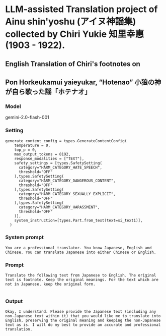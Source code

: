 # LLM-assisted Translation project of Ainu shin'yoshu (アイヌ神謡集) collected by Chiri Yukie 知里幸惠 (1903 - 1922).

## English Translation of Chiri's footnotes on

## Pon Horkeukamui yaieyukar, “Hotenao” 小狼の神が自ら歌った謡「ホテナオ」

### Model
gemini-2.0-flash-001

### Setting
```
generate_content_config = types.GenerateContentConfig(
    temperature = 0,
    top_p = 0,
    max_output_tokens = 8192,
    response_modalities = ["TEXT"],
    safety_settings = [types.SafetySetting(
      category="HARM_CATEGORY_HATE_SPEECH",
      threshold="OFF"
    ),types.SafetySetting(
      category="HARM_CATEGORY_DANGEROUS_CONTENT",
      threshold="OFF"
    ),types.SafetySetting(
      category="HARM_CATEGORY_SEXUALLY_EXPLICIT",
      threshold="OFF"
    ),types.SafetySetting(
      category="HARM_CATEGORY_HARASSMENT",
      threshold="OFF"
    )],
    system_instruction=[types.Part.from_text(text=si_text1)],
  )
```

### System prompt
```
You are a professional translator. You know Japanese, English and Chinese. You can translate Japanese into either Chinese or English.
```

### Prompt
```
Translate the following text from Japanese to English. The original text is footnote. Keep the original meanings. For the text which are not in Japanese, keep the original form.


```

### Output
```
Okay, I understand. Please provide the Japanese text (including any non-Japanese text within it) that you would like me to translate into English, preserving the original meaning and keeping the non-Japanese text as is. I will do my best to provide an accurate and professional translation.

```